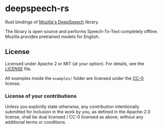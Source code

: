 # deepspeech-rs

Rust bindings of [Mozilla's DeepSpeech](https://github.com/mozilla/DeepSpeech) library.

The library is open source and performs Speech-To-Text completely offline. Mozilla provides pretrained models for English.

## License

Licensed under Apache 2 or MIT (at your option). For details, see the [LICENSE](LICENSE) file.

All examples inside the `examples/` folder are licensed under the
[CC-0](https://creativecommons.org/publicdomain/zero/1.0/) license.

### License of your contributions

Unless you explicitly state otherwise, any contribution intentionally submitted for
inclusion in the work by you, as defined in the Apache-2.0 license,
shall be dual licensed / CC-0 licensed as above, without any additional terms or conditions.
